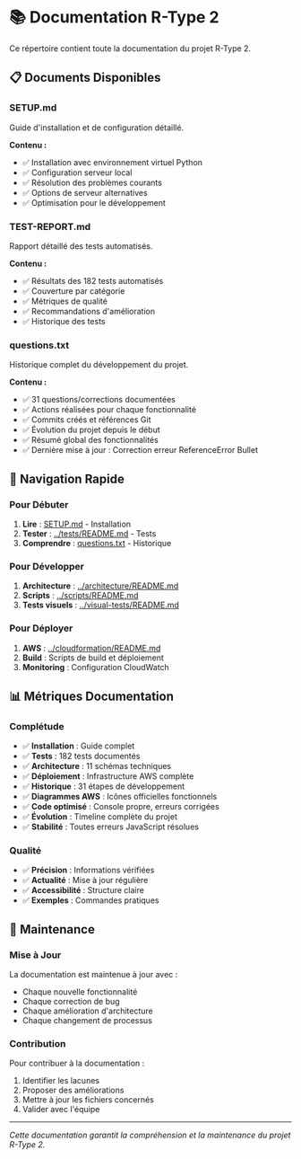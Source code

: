 # 📚 Documentation R-Type 2

Ce répertoire contient toute la documentation du projet R-Type 2.

## 📋 Documents Disponibles

### **SETUP.md**
Guide d'installation et de configuration détaillé.

**Contenu :**
- ✅ Installation avec environnement virtuel Python
- ✅ Configuration serveur local
- ✅ Résolution des problèmes courants
- ✅ Options de serveur alternatives
- ✅ Optimisation pour le développement

### **TEST-REPORT.md**
Rapport détaillé des tests automatisés.

**Contenu :**
- ✅ Résultats des 182 tests automatisés
- ✅ Couverture par catégorie
- ✅ Métriques de qualité
- ✅ Recommandations d'amélioration
- ✅ Historique des tests

### **questions.txt**
Historique complet du développement du projet.

**Contenu :**
- ✅ 31 questions/corrections documentées
- ✅ Actions réalisées pour chaque fonctionnalité
- ✅ Commits créés et références Git
- ✅ Évolution du projet depuis le début
- ✅ Résumé global des fonctionnalités
- ✅ Dernière mise à jour : Correction erreur ReferenceError Bullet

## 🚀 Navigation Rapide

### Pour Débuter
1. **Lire** : [SETUP.md](SETUP.md) - Installation
2. **Tester** : [../tests/README.md](../tests/README.md) - Tests
3. **Comprendre** : [questions.txt](questions.txt) - Historique

### Pour Développer
1. **Architecture** : [../architecture/README.md](../architecture/README.md)
2. **Scripts** : [../scripts/README.md](../scripts/README.md)
3. **Tests visuels** : [../visual-tests/README.md](../visual-tests/README.md)

### Pour Déployer
1. **AWS** : [../cloudformation/README.md](../cloudformation/README.md)
2. **Build** : Scripts de build et déploiement
3. **Monitoring** : Configuration CloudWatch

## 📊 Métriques Documentation

### Complétude
- ✅ **Installation** : Guide complet
- ✅ **Tests** : 182 tests documentés
- ✅ **Architecture** : 11 schémas techniques
- ✅ **Déploiement** : Infrastructure AWS complète
- ✅ **Historique** : 31 étapes de développement
- ✅ **Diagrammes AWS** : Icônes officielles fonctionnels
- ✅ **Code optimisé** : Console propre, erreurs corrigées
- ✅ **Évolution** : Timeline complète du projet
- ✅ **Stabilité** : Toutes erreurs JavaScript résolues

### Qualité
- ✅ **Précision** : Informations vérifiées
- ✅ **Actualité** : Mise à jour régulière
- ✅ **Accessibilité** : Structure claire
- ✅ **Exemples** : Commandes pratiques

## 🔄 Maintenance

### Mise à Jour
La documentation est maintenue à jour avec :
- Chaque nouvelle fonctionnalité
- Chaque correction de bug
- Chaque amélioration d'architecture
- Chaque changement de processus

### Contribution
Pour contribuer à la documentation :
1. Identifier les lacunes
2. Proposer des améliorations
3. Mettre à jour les fichiers concernés
4. Valider avec l'équipe

---

*Cette documentation garantit la compréhension et la maintenance du projet R-Type 2.*
